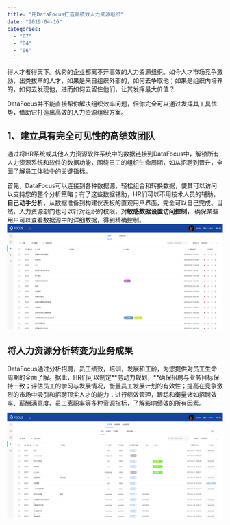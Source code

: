 ```yaml
---
title: "用DataFocus打造高绩效人力资源组织"
date: "2019-04-16"
categories: 
  - "07"
  - "04"
  - "06"
---
```


得人才者得天下。优秀的企业都离不开高效的人力资源组织。如今人才市场竞争激励，出类拔萃的人才，如果是来自组织外部的，如何去争取他；如果是组织内培养的，如何去发现他，进而如何去留住他们，让其发挥最大价值？

DataFocus并不能直接帮你解决组织效率问题，但你完全可以通过发挥其工具优势，借助它打造出高效的人力资源组织方案。

## 1、建立具有完全可见性的高绩效团队

通过将HR系统或其他人力资源软件系统中的数据链接到DataFocus中，解锁所有人力资源系统和软件的数据功能，围绕员工的组织生命周期，如从招聘到晋升，全面了解员工体验中的关键指标。

首先，DataFocus可以连接到各种数据源，轻松组合和转换数据，使其可以访问以支持您的整个分析策略；有了这些数据辅助，HR们可以不用技术人员的辅助，**自己动手分析**，从数据准备到构建仪表板的直观用户界面，完全可以自己完成。当然，人力资源部门也可以针对组织的权限，对**敏感数据设置访问控制，** 确保某些用户可以查看数据源中的详细数据，得到精确控制。 ![](images/word-image-320.png)

## 将人力资源分析转变为****业务成果****

DataFocus通过分析招聘，员工绩效，培训，发展和工龄，为您提供对员工生命周期的全面了解。据此，HR们可以制定**劳动力规划，**确保招聘与业务目标保持一致；评估员工的学习与发展情况，衡量员工发展计划的有效性；提高在竞争激烈的市场中吸引和招聘顶尖人才的能力；进行绩效管理，跟踪和衡量诸如招聘效率、薪酬满意度、员工离职率等多种资源指标，了解影响绩效的所有因素。

![](images/word-image-321.png)
